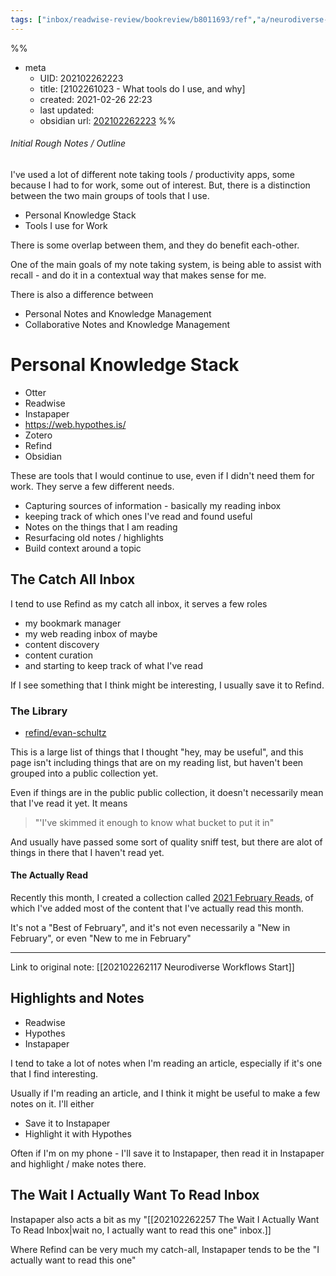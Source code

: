 ```yaml
---
tags: ["inbox/readwise-review/bookreview/b8011693/ref","a/neurodiverse-tech/inbox", "p/ndw/inbox"]
---
```

%%
- meta
	- UID: 202102262223
	- title: [2102261023 - What tools do I use, and why]
	- created: 2021-02-26 22:23
	- last updated: 
	- obsidian url:  [202102262223](obsidian://open?vault=not-a-robot&file=inbox%2Frefactored%2F2021%2F02%2F26%2F2102261023%20-%20What%20tools%20do%20I%20use%2C%20and%20why)
%%


###### Initial Rough Notes / Outline

I've used a lot of different note taking tools / productivity apps, some because I had to for work, some out of interest. But, there is a distinction between the two main groups of tools that I use.

- Personal Knowledge Stack
- Tools I use for Work

There is some overlap between them, and they do benefit each-other. 

One of the main goals of my note taking system, is being able to assist with recall - and do it in a contextual way that makes sense for me.

There is also a difference between

- Personal Notes and Knowledge Management
- Collaborative Notes and Knowledge Management

# Personal Knowledge Stack

- Otter
- Readwise
- Instapaper
- https://web.hypothes.is/
- Zotero
- Refind 
- Obsidian 

These are tools that I would continue to use, even if I didn't need them for work. They serve a few different needs.

- Capturing sources of information - basically my reading inbox
- keeping track of which ones I've read and found useful
- Notes on the things that I am reading
- Resurfacing old notes / highlights
- Build context around a topic

## The Catch All Inbox

I tend to use Refind as my catch all inbox, it serves a few roles

- my bookmark manager 
- my web reading inbox of maybe
- content discovery
- content curation
- and starting to keep track of what I've read

If I see something that I think might be interesting, I usually save it to Refind. 

### The Library
- [refind/evan-schultz](https://refind.com/evan-schultz)

This is a large list of things that I thought "hey, may be useful", and this page isn't including things that are on my reading list, but haven't been grouped into a public collection yet.

Even if things are in the public public collection, it doesn't necessarily mean that I've read it yet. It means 

> "'I've skimmed it enough to know what bucket to put it in"

And usually have passed some sort of quality sniff test, but there are alot of things in there that I haven't read yet.

#### The Actually Read

Recently this month, I created a collection called [2021 February Reads](https://refind.com/evan-schultz/2021---february-reads), of which I've added most of the content that I've actually read this month.

It's not a "Best of February", and it's not even necessarily a "New in February", or even "New to me in February"




---

Link to original note: [[202102262117 Neurodiverse Workflows Start]]

## Highlights and Notes
- Readwise
- Hypothes
- Instapaper

I tend to take a lot of notes when I'm reading an article, especially if it's one that I find interesting.

Usually if I'm reading an article, and I think it might be useful to make a few notes on it. I'll either

- Save it to Instapaper 
- Highlight it with Hypothes

Often if I'm on my phone - I'll save it to Instapaper, then read it in Instapaper and highlight / make notes there.

## The Wait I Actually Want To Read Inbox

Instapaper also acts a bit as my "[[202102262257 The Wait I Actually Want To Read Inbox|wait no, I actually want to read this one" inbox.]]

Where Refind can be very much my catch-all, Instapaper tends to be the "I actually want to read this one"
